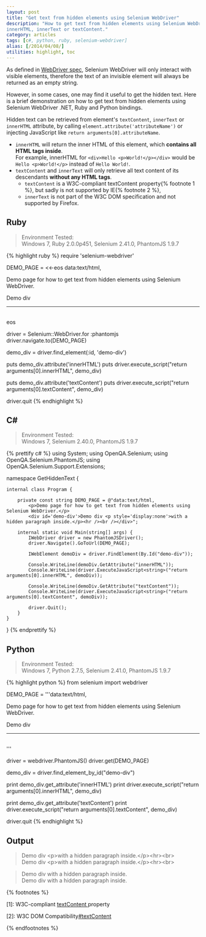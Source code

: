 ```yaml
---
layout: post
title: "Get text from hidden elements using Selenium WebDriver"
description: "How to get text from hidden elements using Selenium WebDriver .NET, Ruby and Python bindings, using attribute
innerHTML, innerText or textContent."
category: articles
tags: [c#, python, ruby, selenium-webdriver]
alias: [/2014/04/08/]
utilities: highlight, toc
---
```

As defined in [WebDriver spec](http://www.w3.org/TR/webdriver/#interactable),
Selenium WebDriver will only interact with visible elements,
therefore the text of an invisible element will always be returned as an empty string.

However, in some cases, one may find it useful to get the hidden text.
Here is a brief demonstration on how to get text from hidden elements using Selenium WebDriver .NET, Ruby and Python bindings.

Hidden text can be retrieved from element's `textContent`, `innerText` or `innerHTML` attribute,
by calling `element.attribute('attributeName')` or injecting JavaScript like `return arguments[0].attributeName`.

- `innerHTML` will return the inner HTML of this element, which **contains all HTML tags inside**.<br />
	For example, innerHTML for `<div>Hello <p>World!</p></div>` would be `Hello <p>World!</p>` instead of `Hello World!`.
- `textContent` and `innerText` will only retrieve all text content of its descendants **without any HTML tags**.
	+ `textContent` is a W3C-compliant textContent property{% footnote 1 %},
but sadly is not supported by IE{% footnote 2 %},
	+ `innerText` is not part of the W3C DOM specification and not supported by Firefox.

<div id="toc"></div>

## <a id="ruby"></a>Ruby

> Environment Tested:<br/>
> Windows 7, Ruby 2.0.0p451, Selenium 2.41.0, PhantomJS 1.9.7

{% highlight ruby %}
require 'selenium-webdriver'

DEMO_PAGE = <<-eos
	data:text/html,
	<p>Demo page for how to get text from hidden elements using Selenium WebDriver.</p>
	<div id='demo-div'>Demo div <p style='display:none'>with a hidden paragraph inside.</p><hr /><br /></div>
eos

driver = Selenium::WebDriver.for :phantomjs
driver.navigate.to(DEMO_PAGE)

demo_div = driver.find_element(:id, 'demo-div')

puts demo_div.attribute('innerHTML')
puts driver.execute_script("return arguments[0].innerHTML", demo_div)

puts demo_div.attribute('textContent')
puts driver.execute_script("return arguments[0].textContent", demo_div)

driver.quit
{% endhighlight %}

## <a id="csharp"></a>C&#35;

> Environment Tested:<br/>
> Windows 7, Selenium 2.40.0, PhantomJS 1.9.7

{% prettify c# %}
using System;
using OpenQA.Selenium;
using OpenQA.Selenium.PhantomJS;
using OpenQA.Selenium.Support.Extensions;

namespace GetHiddenText {

	internal class Program {

		private const string DEMO_PAGE = @"data:text/html,
			<p>Demo page for how to get text from hidden elements using Selenium WebDriver.</p>
			<div id='demo-div'>Demo div <p style='display:none'>with a hidden paragraph inside.</p><hr /><br /></div>";

		internal static void Main(string[] args) {
			IWebDriver driver = new PhantomJSDriver();
			driver.Navigate().GoToUrl(DEMO_PAGE);

			IWebElement demoDiv = driver.FindElement(By.Id("demo-div"));

			Console.WriteLine(demoDiv.GetAttribute("innerHTML"));
			Console.WriteLine(driver.ExecuteJavaScript<string>("return arguments[0].innerHTML", demoDiv));

			Console.WriteLine(demoDiv.GetAttribute("textContent"));
			Console.WriteLine(driver.ExecuteJavaScript<string>("return arguments[0].textContent", demoDiv));

			driver.Quit();
		}
	}
}
{% endprettify %}

## <a id="python"></a>Python

> Environment Tested:<br/>
> Windows 7, Python 2.7.5, Selenium 2.41.0, PhantomJS 1.9.7

{% highlight python %}
from selenium import webdriver

DEMO_PAGE = '''data:text/html,
	<p>Demo page for how to get text from hidden elements using Selenium WebDriver.</p>
	<div id='demo-div'>Demo div <p style='display:none'>with a hidden paragraph inside.</p><hr /><br /></div>'''

driver = webdriver.PhantomJS()
driver.get(DEMO_PAGE)

demo_div = driver.find_element_by_id("demo-div")

print demo_div.get_attribute('innerHTML')
print driver.execute_script("return arguments[0].innerHTML", demo_div)

print demo_div.get_attribute('textContent')
print driver.execute_script("return arguments[0].textContent", demo_div)

driver.quit
{% endhighlight %}

## <a id="output"></a>Output
>Demo div &lt;p>with a hidden paragraph inside.&lt;/p>&lt;hr>&lt;br><br />
>Demo div &lt;p>with a hidden paragraph inside.&lt;/p>&lt;hr>&lt;br><br />

>Demo div with a hidden paragraph inside.<br />
>Demo div with a hidden paragraph inside.

{% footnotes %}
<p id="footnote-1">
	[1]: W3C-compliant <a href="http://www.w3.org/TR/2004/REC-DOM-Level-3-Core-20040407/core.html#Node3-textContent">textContent </a>property
</p>
<p id="footnote-2">
	[2]: W3C DOM Compatibility<a href="http://www.quirksmode.org/dom/w3c_html.html#t07">#textContent</a>
</p>
{% endfootnotes %}